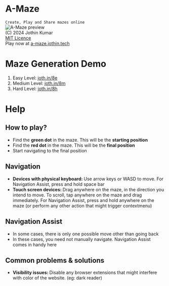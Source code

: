 # A-Maze
`Create, Play and Share mazes online`
<br>
![A-Maze preview](https://cdn.jothin.tech/img/a-maze.png)
<br>
(C) 2024 Jothin Kumar
<br>
[MIT Licence](https://github.com/Jothin-kumar/a-maze/blob/main/LICENSE)
<br>
Play now at [a-maze.jothin.tech](https://a-maze.jothin.tech)
# Maze Generation Demo
 1. Easy Level: [joth.in/8e](https://joth.in/8e)
 2. Medium Level: [joth.in/8m](https://joth.in/8m)
 3. Hard Level: [joth.in/8h](https://joth.in/8h)
# Help
<h2>How to play?</h2>
<ul>
    <li>Find the <strong>green dot</strong> in the maze. This will be the <strong>starting position</strong></li>
    <li>Find the <strong>red dot</strong> in the maze. This will be the <strong>final position</strong></li>
    <li>Start navigating to the final position</li>
</ul>
<h2>Navigation</h2>
<ul>
    <li><strong>Devices with physical keyboard: </strong>Use arrow keys or WASD to move. For Navigation Assist, press and hold space bar</li>
    <li><strong>Touch screen devices: </strong>Drag anywhere on the maze, in the direction you intend to move. To scroll, tap anywhere on the maze and drag immediately. For Navigation Assist, press and hold anywhere on the maze (or perform any other action that might trigger contextmenu)</li>
</ul>
<h2>Navigation Assist</h2>
<ul>
    <li>In some cases, there is only one possible move other than going back</li>
    <li>In these cases, you need not manually navigate. Navigation Assist comes in handy here</li>
</ul>
<h2>Common problems & solutions</h2>
<ul>
    <li><strong>Visibility issues: </strong>Disable any browser extensions that might interfere with color of the website. (eg: dark reader)</li>
</ul>
